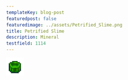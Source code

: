 ```yaml
---
templateKey: blog-post
featuredpost: false
featuredimage: ../assets/Petrified_Slime.png
title: Petrified Slime
description: Mineral
testfield: 1114
---
```

![Petrified Slime](../assets/Petrified_Slime.png)
